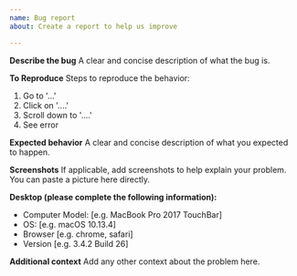 ```yaml
---
name: Bug report
about: Create a report to help us improve

---
```


**Describe the bug**
A clear and concise description of what the bug is.

**To Reproduce**
Steps to reproduce the behavior:
1. Go to '...'
2. Click on '....'
3. Scroll down to '....'
4. See error

**Expected behavior**
A clear and concise description of what you expected to happen.

**Screenshots**
If applicable, add screenshots to help explain your problem. You can paste a picture here directly.

**Desktop (please complete the following information):**
 - Computer Model: [e.g. MacBook Pro 2017 TouchBar]
 - OS: [e.g. macOS 10.13.4]
 - Browser [e.g. chrome, safari]
 - Version [e.g. 3.4.2 Build 26]

**Additional context**
Add any other context about the problem here.
